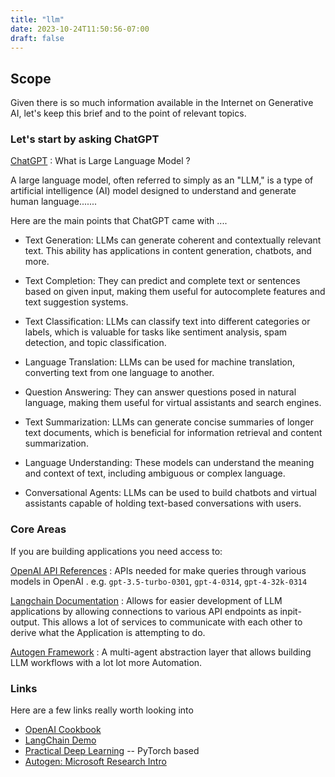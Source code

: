 ```yaml
---
title: "llm"
date: 2023-10-24T11:50:56-07:00
draft: false
---
```


## Scope

Given there is so much information available in the Internet on Generative AI, let's keep this brief and to the point of relevant topics. 

### Let's start by asking ChatGPT 

[ChatGPT](https://chat.openai.com/c/df7c8627-0581-47dc-99e9-62c3722957f2) : What is Large Language Model ?

A large language model, often referred to simply as an "LLM," is a type of artificial intelligence (AI) model designed to understand and generate human language.......

Here are the main points that ChatGPT came with ....

- Text Generation: LLMs can generate coherent and contextually relevant text. This ability has applications in content generation, chatbots, and more.

- Text Completion: They can predict and complete text or sentences based on given input, making them useful for autocomplete features and text suggestion systems.

- Text Classification: LLMs can classify text into different categories or labels, which is valuable for tasks like sentiment analysis, spam detection, and topic classification.

- Language Translation: LLMs can be used for machine translation, converting text from one language to another.

- Question Answering: They can answer questions posed in natural language, making them useful for virtual assistants and search engines.

- Text Summarization: LLMs can generate concise summaries of longer text documents, which is beneficial for information retrieval and content summarization.

- Language Understanding: These models can understand the meaning and context of text, including ambiguous or complex language.

- Conversational Agents: LLMs can be used to build chatbots and virtual assistants capable of holding text-based conversations with users.

### Core Areas

If you are building applications you need access to:

[OpenAI API References](https://platform.openai.com/docs/api-reference/introduction) : APIs needed for make queries through various models  in OpenAI . e.g. 
`gpt-3.5-turbo-0301`, `gpt-4-0314`, `gpt-4-32k-0314`

[Langchain Documentation](https://python.langchain.com/docs/get_started/introduction) : Allows for easier development of LLM applications by allowing connections to various API endpoints as inpit-output. This allows a lot of services to communicate with each other to derive what the Application is attempting to do. 

[Autogen Framework](https://microsoft.github.io/autogen/docs/Getting-Started) : A multi-agent abstraction layer that allows building LLM workflows with a lot lot more Automation.




### Links 

Here are a few links really worth looking into 

- [OpenAI Cookbook](https://github.com/openai/openai-cookbook)
- [LangChain Demo](https://www.youtube.com/watch?v=zaYTXQFR0_s)
- [Practical Deep Learning](https://course.fast.ai/) -- PyTorch based 
- [Autogen: Microsoft Research Intro](https://www.microsoft.com/en-us/research/blog/autogen-enabling-next-generation-large-language-model-applications/) 




